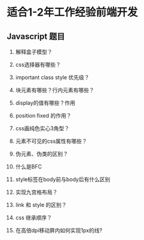 # 适合1-2年工作经验前端开发
## Javascript 题目

1. 解释盒子模型？

2. css选择器有哪些？

3. important class style 优先级？

4. 块元素有哪些？行内元素有哪些？

5. display的值有哪些？作用

6. position fixed 的作用？

7. css画纯色实心3角型？

8. 元素不可见的css属性有哪些？

9. 伪元素、伪类的区别？

10. 什么是BFC

11. style标签在body前与body后有什么区别

12. 实现九宫格布局？

13. link 和 style 的区别？

14. css 继承顺序？

15. 在高倍dpi移动屏内如何实现1px的线?

